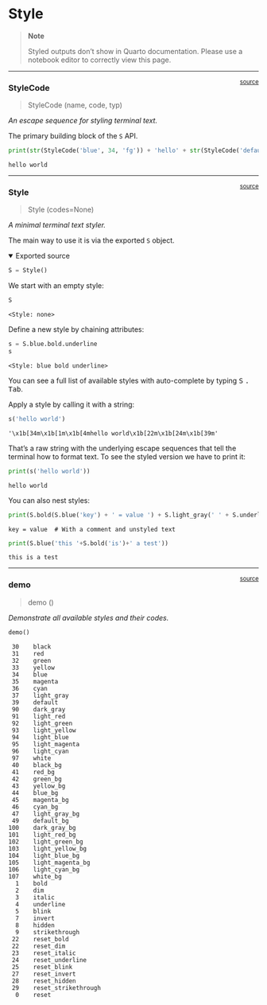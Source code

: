 # Style


<!-- WARNING: THIS FILE WAS AUTOGENERATED! DO NOT EDIT! -->

<div>

> **Note**
>
> Styled outputs don’t show in Quarto documentation. Please use a
> notebook editor to correctly view this page.

</div>

------------------------------------------------------------------------

<a
href="https://github.com/AnswerDotAI/fastcore/blob/main/fastcore/style.py#L16"
target="_blank" style="float:right; font-size:smaller">source</a>

### StyleCode

>  StyleCode (name, code, typ)

*An escape sequence for styling terminal text.*

The primary building block of the `S` API.

``` python
print(str(StyleCode('blue', 34, 'fg')) + 'hello' + str(StyleCode('default', 39, 'fg')) + ' world')
```

    hello world

------------------------------------------------------------------------

<a
href="https://github.com/AnswerDotAI/fastcore/blob/main/fastcore/style.py#L46"
target="_blank" style="float:right; font-size:smaller">source</a>

### Style

>  Style (codes=None)

*A minimal terminal text styler.*

The main way to use it is via the exported `S` object.

<details open class="code-fold">
<summary>Exported source</summary>

``` python
S = Style()
```

</details>

We start with an empty style:

``` python
S
```

    <Style: none>

Define a new style by chaining attributes:

``` python
s = S.blue.bold.underline
s
```

    <Style: blue bold underline>

You can see a full list of available styles with auto-complete by typing
<kbd>S</kbd> <kbd>.</kbd> <kbd>Tab</kbd>.

Apply a style by calling it with a string:

``` python
s('hello world')
```

    '\x1b[34m\x1b[1m\x1b[4mhello world\x1b[22m\x1b[24m\x1b[39m'

That’s a raw string with the underlying escape sequences that tell the
terminal how to format text. To see the styled version we have to print
it:

``` python
print(s('hello world'))
```

    hello world

You can also nest styles:

``` python
print(S.bold(S.blue('key') + ' = value ') + S.light_gray(' ' + S.underline('# With a comment')) + ' and unstyled text')
```

    key = value  # With a comment and unstyled text

``` python
print(S.blue('this '+S.bold('is')+' a test'))
```

    this is a test

------------------------------------------------------------------------

<a
href="https://github.com/AnswerDotAI/fastcore/blob/main/fastcore/style.py#L72"
target="_blank" style="float:right; font-size:smaller">source</a>

### demo

>  demo ()

*Demonstrate all available styles and their codes.*

``` python
demo()
```

     30    black           
     31    red             
     32    green           
     33    yellow          
     34    blue            
     35    magenta         
     36    cyan            
     37    light_gray      
     39    default         
     90    dark_gray       
     91    light_red       
     92    light_green     
     93    light_yellow    
     94    light_blue      
     95    light_magenta   
     96    light_cyan      
     97    white           
     40    black_bg        
     41    red_bg          
     42    green_bg        
     43    yellow_bg       
     44    blue_bg         
     45    magenta_bg      
     46    cyan_bg         
     47    light_gray_bg   
     49    default_bg      
    100    dark_gray_bg    
    101    light_red_bg    
    102    light_green_bg  
    103    light_yellow_bg 
    104    light_blue_bg   
    105    light_magenta_bg
    106    light_cyan_bg   
    107    white_bg        
      1    bold            
      2    dim             
      3    italic          
      4    underline       
      5    blink           
      7    invert          
      8    hidden          
      9    strikethrough   
     22    reset_bold      
     22    reset_dim       
     23    reset_italic    
     24    reset_underline 
     25    reset_blink     
     27    reset_invert    
     28    reset_hidden    
     29    reset_strikethrough
      0    reset           
